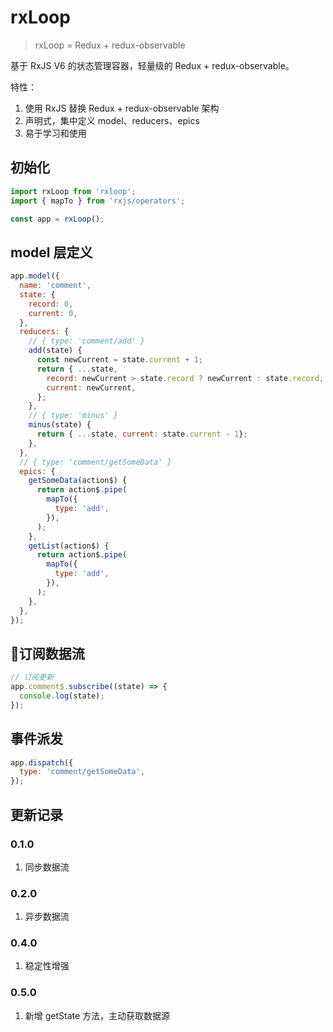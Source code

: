# rxLoop

> rxLoop = Redux + redux-observable

基于 RxJS V6 的状态管理容器，轻量级的 Redux + redux-observable。

特性：
1. 使用 RxJS 替换 Redux + redux-observable 架构
2. 声明式，集中定义 model、reducers、epics
3. 易于学习和使用

## 初始化
```javascript
import rxLoop from 'rxloop';
import { mapTo } from 'rxjs/operators';

const app = rxLoop();
```

## model 层定义
```javascript
app.model({
  name: 'comment',
  state: {
    record: 0,
    current: 0,
  },
  reducers: {
    // { type: 'comment/add' }
    add(state) {
      const newCurrent = state.current + 1;
      return { ...state,
        record: newCurrent > state.record ? newCurrent : state.record,
        current: newCurrent,
      };
    },
    // { type: 'minus' }
    minus(state) {
      return { ...state, current: state.current - 1};
    },
  },
  // { type: 'comment/getSomeData' }
  epics: {
    getSomeData(action$) {
      return action$.pipe(
        mapTo({
          type: 'add',
        }),
      );
    },
    getList(action$) {
      return action$.pipe(
        mapTo({
          type: 'add',
        }),
      );
    },
  },
});
```

## 订阅数据流
```javascript
// 订阅更新
app.comment$.subscribe((state) => {
  console.log(state);
});
```

## 事件派发
```javascript
app.dispatch({
  type: 'comment/getSomeData',
});
```

## 更新记录
### 0.1.0
1. 同步数据流

### 0.2.0
1. 异步数据流

### 0.4.0
1. 稳定性增强

### 0.5.0
1. 新增 getState 方法，主动获取数据源
